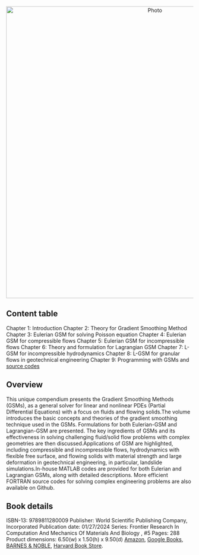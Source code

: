 <p align="center">
  <img src="https://maozirui.github.io/images/GSM_book_cover.png" alt="Photo" style="width: 785px;"/> 
</p>

## Content table
Chapter 1: Introduction
Chapter 2: Theory for Gradient Smoothing Method
Chapter 3: Eulerian GSM for solving Poisson equation
Chapter 4: Eulerian GSM for compressible flows
Chapter 5: Eulerian GSM for incompressible flows
Chapter 6: Theory and formulation for Lagrangian GSM
Chapter 7: L-GSM for incompressible hydrodynamics
Chapter 8: L-GSM for granular flows in geotechnical engineering
Chapter 9: Programming with GSMs and [source codes](https://github.com/maozirui/GSMs_book) 

## Overview
This unique compendium presents the Gradient Smoothing Methods (GSMs), as a general solver for linear and nonlinear PDEs (Partial Differential Equations) with a focus on fluids and flowing solids.The volume introduces the basic concepts and theories of the gradient smoothing technique used in the GSMs. Formulations for both Eulerian-GSM and Lagrangian-GSM are presented. The key ingredients of GSMs and its effectiveness in solving challenging fluid/solid flow problems with complex geometries are then discussed.Applications of GSM are highlighted, including compressible and incompressible flows, hydrodynamics with flexible free surface, and flowing solids with material strength and large deformation in geotechnical engineering, in particular, landslide simulations.In-house MATLAB codes are provided for both Eulerian and Lagrangian GSMs, along with detailed descriptions. More efficient FORTRAN source codes for solving complex engineering problems are also available on Github.

## Book details
ISBN-13:	9789811280009
Publisher:	World Scientific Publishing Company, Incorporated
Publication date:	01/27/2024
Series:	Frontier Research In Computation And Mechanics Of Materials And Biology , #5
Pages:	288
Product dimensions:	6.50(w) x 1.50(h) x 9.50(d)
[Amazon](https://www.amazon.com/Gradient-Smoothing-Methods-Programming-Applications/dp/9811280002), [Google Books](https://books.google.com/books/about/Gradient_Smoothing_Methods_with_Programm.html?id=BwsD0AEACAAJ), [BARNES & NOBLE](https://www.barnesandnoble.com/w/gradient-smoothing-methods-with-programming-gui-rong-liu/1143616909?ean=9789811280009), [Harvard Book Store](https://shop.harvard.com/book/9789811280009).
